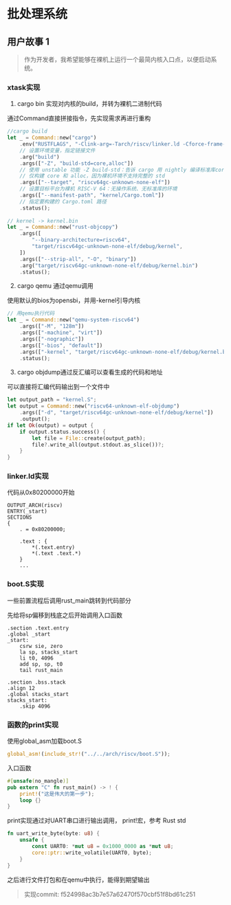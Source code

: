 # 批处理系统

## 用户故事 1
> 作为开发者，我希望能够在裸机上运行一个最简内核入口点，以便启动系统。

### xtask实现
1. cargo bin 实现对内核的build，并转为裸机二进制代码

通过Command直接拼接指令，先实现需求再进行重构

```rust
//cargo build
let _ = Command::new("cargo")
    .env("RUSTFLAGS", "-Clink-arg=-Tarch/riscv/linker.ld -Cforce-frame-pointers=yes")
    // 设置环境变量，指定链接文件
    .arg("build")
    .args(["-Z", "build-std=core,alloc"])
    // 使用 unstable 功能 -Z build-std：告诉 cargo 用 nightly 编译标准库core,alloc：
    // 仅构建 core 和 alloc，因为裸机环境不支持完整的 std
    .args(["--target", "riscv64gc-unknown-none-elf"])
    // 设置目标平台为裸机 RISC-V 64：无操作系统、无标准库的环境
    .args(["--manifest-path", "kernel/Cargo.toml"])
    // 指定要构建的 Cargo.toml 路径
    .status();
    
// kernel -> kernel.bin
let _ = Command::new("rust-objcopy")
    .args([
        "--binary-architecture=riscv64",
        "target/riscv64gc-unknown-none-elf/debug/kernel",
    ])
    .args(["--strip-all", "-O", "binary"])
    .arg("target/riscv64gc-unknown-none-elf/debug/kernel.bin")
    .status();
```

2. cargo qemu 通过qemu调用

使用默认的bios为opensbi，并用-kernel引导内核

```rust
// 用qemu执行代码
let _ = Command::new("qemu-system-riscv64")
    .args(["-M", "128m"])
    .args(["-machine", "virt"])
    .args(["-nographic"])
    .args(["-bios", "default"])
    .args(["-kernel", "target/riscv64gc-unknown-none-elf/debug/kernel.bin"])
    .status();
```

3. cargo objdump通过反汇编可以查看生成的代码和地址

可以直接将汇编代码输出到一个文件中

```rust
let output_path = "kernel.S";
let output = Command::new("riscv64-unknown-elf-objdump")
    .args(["-d", "target/riscv64gc-unknown-none-elf/debug/kernel"])
    .output();
if let Ok(output) = output {
    if output.status.success() {
        let file = File::create(output_path);
        file?.write_all(output.stdout.as_slice())?;
    }
}
```

### linker.ld实现

代码从0x80200000开始

```
OUTPUT_ARCH(riscv)
ENTRY(_start)
SECTIONS
{
    . = 0x80200000;

    .text : {
        *(.text.entry)
        *(.text .text.*)
    }
    ...
```

### boot.S实现

一些前置流程后调用rust_main跳转到代码部分

先给将sp偏移到栈底之后开始调用入口函数

```
.section .text.entry
.global _start
_start:
    csrw sie, zero
    la sp, stacks_start
    li t0, 4096
    add sp, sp, t0
    tail rust_main

.section .bss.stack
.align 12
.global stacks_start
stacks_start:
    .skip 4096
```

### 函数的print实现

使用global_asm加载boot.S

```rust
global_asm!(include_str!("../../arch/riscv/boot.S"));
```

入口函数
```rust
#[unsafe(no_mangle)]
pub extern "C" fn rust_main() -> ! {
    print!("这是伟大的第一步");
    loop {}
}
```

print实现通过对UART串口进行输出调用， print!宏，参考 Rust std

```rust
fn uart_write_byte(byte: u8) {
    unsafe {
        const UART0: *mut u8 = 0x1000_0000 as *mut u8;
        core::ptr::write_volatile(UART0, byte);
    }
}
```

之后进行文件打包和在qemu中执行，能得到期望输出
> 实现commit: f524998ac3b7e57a62470f570cbf51f8bd61c251